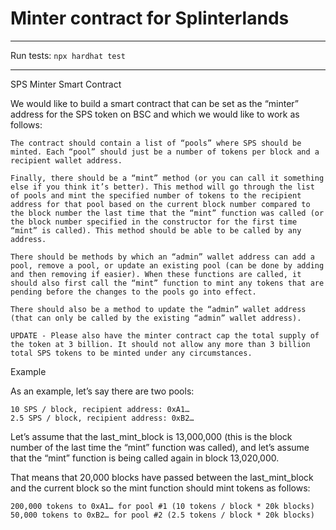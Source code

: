 # Minter contract for Splinterlands

---

Run tests: `npx hardhat test`

---

SPS Minter Smart Contract

We would like to build a smart contract that can be set as the “minter” address for the SPS token on BSC and which we would like to work as follows:

    The contract should contain a list of “pools” where SPS should be minted. Each “pool” should just be a number of tokens per block and a recipient wallet address.

    Finally, there should be a “mint” method (or you can call it something else if you think it’s better). This method will go through the list of pools and mint the specified number of tokens to the recipient address for that pool based on the current block number compared to the block number the last time that the “mint” function was called (or the block number specified in the constructor for the first time “mint” is called). This method should be able to be called by any address.

    There should be methods by which an “admin” wallet address can add a pool, remove a pool, or update an existing pool (can be done by adding and then removing if easier). When these functions are called, it should also first call the “mint” function to mint any tokens that are pending before the changes to the pools go into effect.

    There should also be a method to update the “admin” wallet address (that can only be called by the existing “admin” wallet address).

    UPDATE - Please also have the minter contract cap the total supply of the token at 3 billion. It should not allow any more than 3 billion total SPS tokens to be minted under any circumstances.

Example

As an example, let’s say there are two pools:

    10 SPS / block, recipient address: 0xA1…
    2.5 SPS / block, recipient address: 0xB2…

Let’s assume that the last_mint_block is 13,000,000 (this is the block number of the last time the “mint” function was called), and let’s assume that the “mint” function is being called again in block 13,020,000.

That means that 20,000 blocks have passed between the last_mint_block and the current block so the mint function should mint tokens as follows:

    200,000 tokens to 0xA1… for pool #1 (10 tokens / block * 20k blocks)
    50,000 tokens to 0xB2… for pool #2 (2.5 tokens / block * 20k blocks)
